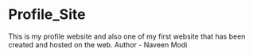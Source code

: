 # Profile_Site
This is my profile website and also one of my first website that has been created and hosted on the web.
Author - Naveen Modi
